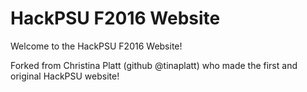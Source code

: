 # HackPSU F2016 Website
Welcome to the HackPSU F2016 Website!

Forked from Christina Platt (github @tinaplatt) who made the first and original HackPSU website! 
